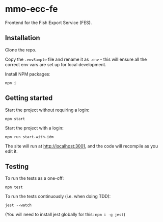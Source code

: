 # mmo-ecc-fe

Frontend for the Fish Export Service (FES).

## Installation

Clone the repo.

Copy the `.envSample` file and rename it as `.env` - this will ensure all the correct env vars are set up for local development.

Install NPM packages:

```
npm i
```

## Getting started

Start the project without requiring a login:

```
npm start
```

Start the project with a login:

```
npm run start-with-idm
```

The site will run at [http://localhost:3001](http://localhost:3001), and the code will recompile as you edit it.

## Testing

To run the tests as a one-off:

```
npm test
```

To run the tests continuously (i.e. when doing TDD):

```
jest --watch
```

(You will need to install jest globally for this: `npm i -g jest`)